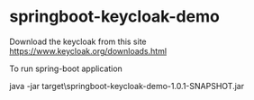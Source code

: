 # springboot-keycloak-demo

Download the keycloak from this site
https://www.keycloak.org/downloads.html

To run spring-boot application

java -jar target\springboot-keycloak-demo-1.0.1-SNAPSHOT.jar
